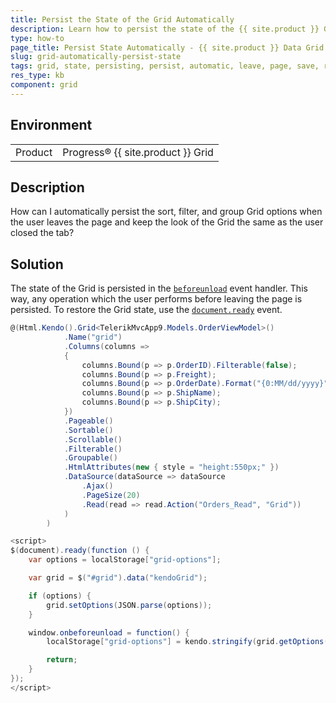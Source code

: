```yaml
---
title: Persist the State of the Grid Automatically
description: Learn how to persist the state of the {{ site.product }} Grid on page close.
type: how-to
page_title: Persist State Automatically - {{ site.product }} Data Grid
slug: grid-automatically-persist-state
tags: grid, state, persisting, persist, automatic, leave, page, save, restore, changes, options, keep, recreate, retain, load
res_type: kb
component: grid
---
```


## Environment

<table>
 <tr>
  <td>Product</td>
  <td>Progress® {{ site.product }} Grid</td> 
 </tr>
</table>


## Description

How can I automatically persist the sort, filter, and group Grid options when the user leaves the page and keep the look of the Grid the same as the user closed the tab?

## Solution

The state of the Grid is persisted in the [`beforeunload`](https://developer.mozilla.org/en-US/docs/Web/API/WindowEventHandlers/onbeforeunload) event handler. This way, any operation which the user performs before leaving the page is persisted. To restore the Grid state, use the [`document.ready`](https://learn.jquery.com/using-jquery-core/document-ready/) event.

````C#
@(Html.Kendo().Grid<TelerikMvcApp9.Models.OrderViewModel>()
            .Name("grid")
            .Columns(columns =>
            {
                columns.Bound(p => p.OrderID).Filterable(false);
                columns.Bound(p => p.Freight);
                columns.Bound(p => p.OrderDate).Format("{0:MM/dd/yyyy}");
                columns.Bound(p => p.ShipName);
                columns.Bound(p => p.ShipCity);
            })
            .Pageable()
            .Sortable()
            .Scrollable()
            .Filterable()
            .Groupable()
            .HtmlAttributes(new { style = "height:550px;" })
            .DataSource(dataSource => dataSource
                .Ajax()
                .PageSize(20)
                .Read(read => read.Action("Orders_Read", "Grid"))
            )
        )

<script>
$(document).ready(function () {
    var options = localStorage["grid-options"];

    var grid = $("#grid").data("kendoGrid");

    if (options) {
        grid.setOptions(JSON.parse(options));
    }

    window.onbeforeunload = function() {
        localStorage["grid-options"] = kendo.stringify(grid.getOptions());

        return;
    }
});
</script>
````

